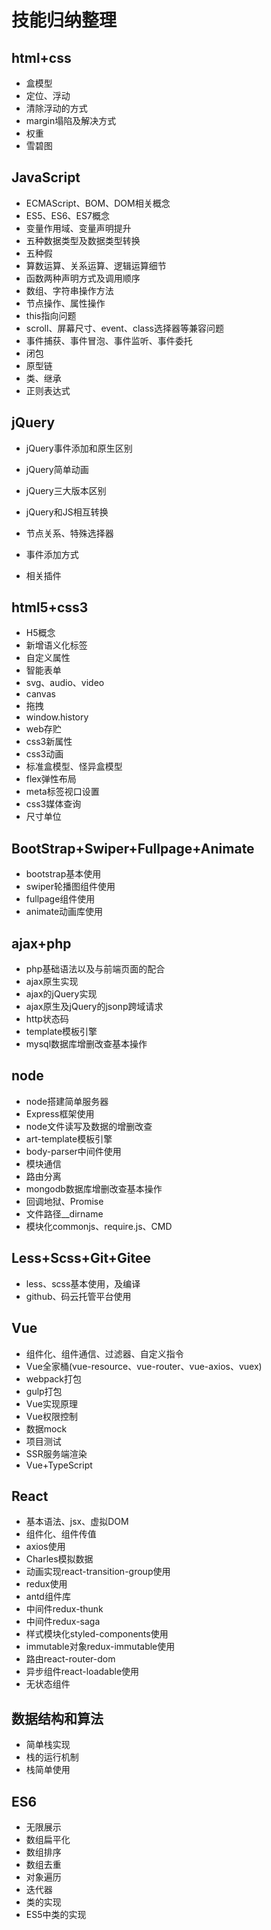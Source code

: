# 技能归纳整理

## html+css

- 盒模型
- 定位、浮动
- 清除浮动的方式
- margin塌陷及解决方式
- 权重
- 雪碧图

## JavaScript

- ECMAScript、BOM、DOM相关概念
- ES5、ES6、ES7概念
- 变量作用域、变量声明提升
- 五种数据类型及数据类型转换
- 五种假
- 算数运算、关系运算、逻辑运算细节
- 函数两种声明方式及调用顺序
- 数组、字符串操作方法
- 节点操作、属性操作
- this指向问题
- scroll、屏幕尺寸、event、class选择器等兼容问题
- 事件捕获、事件冒泡、事件监听、事件委托
- 闭包
- 原型链
- 类、继承
- 正则表达式

## jQuery

- jQuery事件添加和原生区别
- jQuery简单动画
- jQuery三大版本区别

- jQuery和JS相互转换
- 节点关系、特殊选择器
- 事件添加方式
- 相关插件

## html5+css3

- H5概念
- 新增语义化标签
- 自定义属性
- 智能表单
- svg、audio、video
- canvas
- 拖拽
- window.history
- web存贮
- css3新属性
- css3动画
- 标准盒模型、怪异盒模型
- flex弹性布局
- meta标签视口设置
- css3媒体查询
- 尺寸单位

## BootStrap+Swiper+Fullpage+Animate

- bootstrap基本使用
- swiper轮播图组件使用
- fullpage组件使用
- animate动画库使用

## ajax+php

- php基础语法以及与前端页面的配合
- ajax原生实现
- ajax的jQuery实现
- ajax原生及jQuery的jsonp跨域请求
- http状态码
- template模板引擎
- mysql数据库增删改查基本操作

## node

- node搭建简单服务器
- Express框架使用
- node文件读写及数据的增删改查
- art-template模板引擎
- body-parser中间件使用
- 模块通信
- 路由分离
- mongodb数据库增删改查基本操作
- 回调地狱、Promise
- 文件路径__dirname
- 模块化commonjs、require.js、CMD

## Less+Scss+Git+Gitee

- less、scss基本使用，及编译
- github、码云托管平台使用

## Vue

- 组件化、组件通信、过滤器、自定义指令
- Vue全家桶(vue-resource、vue-router、vue-axios、vuex)
- webpack打包
- gulp打包
- Vue实现原理
- Vue权限控制
- 数据mock
- 项目测试
- SSR服务端渲染
- Vue+TypeScript

## React

- 基本语法、jsx、虚拟DOM
- 组件化、组件传值
- axios使用
- Charles模拟数据
- 动画实现react-transition-group使用
- redux使用
- antd组件库
- 中间件redux-thunk
- 中间件redux-saga
- 样式模块化styled-components使用
- immutable对象redux-immutable使用
- 路由react-router-dom
- 异步组件react-loadable使用
- 无状态组件

## 数据结构和算法

- 简单栈实现
- 栈的运行机制
- 栈简单使用

## ES6

- 无限展示
- 数组扁平化
- 数组排序
- 数组去重
- 对象遍历
- 迭代器
- 类的实现
- ES5中类的实现







